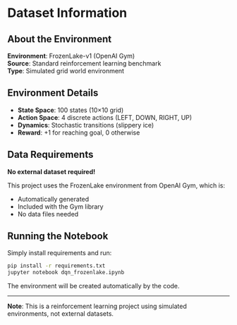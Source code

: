 # Dataset Information

## About the Environment

**Environment**: FrozenLake-v1 (OpenAI Gym)  
**Source**: Standard reinforcement learning benchmark  
**Type**: Simulated grid world environment

## Environment Details

- **State Space**: 100 states (10×10 grid)
- **Action Space**: 4 discrete actions (LEFT, DOWN, RIGHT, UP)
- **Dynamics**: Stochastic transitions (slippery ice)
- **Reward**: +1 for reaching goal, 0 otherwise

## Data Requirements

**No external dataset required!**

This project uses the FrozenLake environment from OpenAI Gym, which is:
- Automatically generated
- Included with the Gym library
- No data files needed

## Running the Notebook

Simply install requirements and run:
```bash
pip install -r requirements.txt
jupyter notebook dqn_frozenlake.ipynb
```

The environment will be created automatically by the code.

---

**Note**: This is a reinforcement learning project using simulated environments, not external datasets.

